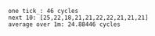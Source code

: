     one tick_: 46 cycles
    next 10: [25,22,18,21,21,22,22,21,21,21]
    average over 1m: 24.88446 cycles
